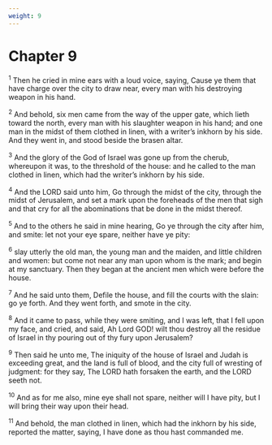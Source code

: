 ```yaml
---
weight: 9
---
```


# Chapter 9

<sup>1</sup> Then he cried in mine ears with a loud voice, saying, Cause ye them that have charge over the city to draw near, every man with his destroying weapon in his hand. 

<sup>2</sup> And behold, six men came from the way of the upper gate, which lieth toward the north, every man with his slaughter weapon in his hand; and one man in the midst of them clothed in linen, with a writer’s inkhorn by his side. And they went in, and stood beside the brasen altar. 

<sup>3</sup> And the glory of the God of Israel was gone up from the cherub, whereupon it was, to the threshold of the house: and he called to the man clothed in linen, which had the writer’s inkhorn by his side. 

<sup>4</sup> And the LORD said unto him, Go through the midst of the city, through the midst of Jerusalem, and set a mark upon the foreheads of the men that sigh and that cry for all the abominations that be done in the midst thereof. 

<sup>5</sup> And to the others he said in mine hearing, Go ye through the city after him, and smite: let not your eye spare, neither have ye pity: 

<sup>6</sup> slay utterly the old man, the young man and the maiden, and little children and women: but come not near any man upon whom is the mark; and begin at my sanctuary. Then they began at the ancient men which were before the house. 

<sup>7</sup> And he said unto them, Defile the house, and fill the courts with the slain: go ye forth. And they went forth, and smote in the city. 

<sup>8</sup> And it came to pass, while they were smiting, and I was left, that I fell upon my face, and cried, and said, Ah Lord GOD! wilt thou destroy all the residue of Israel in thy pouring out of thy fury upon Jerusalem? 

<sup>9</sup> Then said he unto me, The iniquity of the house of Israel and Judah is exceeding great, and the land is full of blood, and the city full of wresting of judgment: for they say, The LORD hath forsaken the earth, and the LORD seeth not. 

<sup>10</sup> And as for me also, mine eye shall not spare, neither will I have pity, but I will bring their way upon their head. 

<sup>11</sup> And behold, the man clothed in linen, which had the inkhorn by his side, reported the matter, saying, I have done as thou hast commanded me. 


